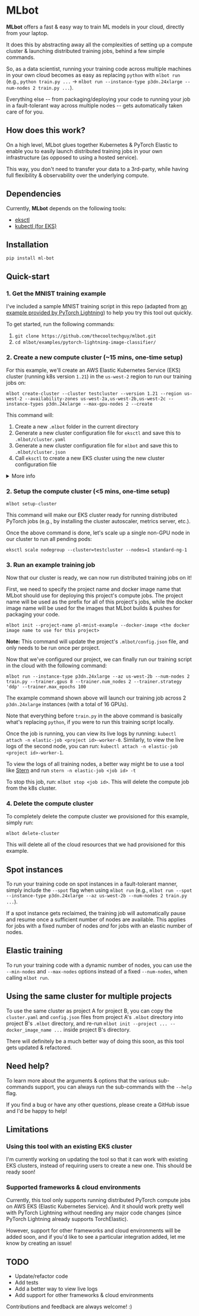 # MLbot
**MLbot** offers a fast & easy way to train ML models in your cloud, directly from your laptop.

It does this by abstracting away all the complexities of setting up a compute cluster & launching distributed training jobs, behind a few simple commands.

So, as a data scientist, running your training code across multiple machines in your own cloud becomes as easy as replacing `python` with `mlbot run` (e.g., `python train.py ...` &rarr; `mlbot run --instance-type p3dn.24xlarge --num-nodes 2 train.py ...`).

Everything else -- from packaging/deploying your code to running your job in a fault-tolerant way across multiple nodes -- gets automatically taken care of for you.

## How does this work?
On a high level, MLbot glues together Kubernetes & PyTorch Elastic to enable you to easily launch distributed training jobs in your own infrastructure (as opposed to using a hosted service).

This way, you don't need to transfer your data to a 3rd-party, while having full flexibility & observability over the underlying compute.

## Dependencies
Currently, **MLbot** depends on the following tools:
- <a href="https://eksctl.io/">eksctl</a>
- <a href="https://docs.aws.amazon.com/eks/latest/userguide/install-kubectl.html">kubectl (for EKS)</a>

## Installation
`pip install ml-bot`

## Quick-start
### 1. Get the MNIST training example
I've included a sample MNIST training script in this repo (adapted from <a href="https://github.com/PyTorchLightning/pytorch-lightning/tree/master/pl_examples/basic_examples">an example provided by PyTorch Lightning</a>) to help you try this tool out quickly.

To get started, run the following commands:

1. `git clone https://github.com/thecooltechguy/mlbot.git`
2. `cd mlbot/examples/pytorch-lightning-image-classifier/` 

### 2. Create a new compute cluster (~15 mins, one-time setup)
For this example, we'll create an AWS Elastic Kubernetes Service (EKS) cluster (running k8s version `1.21`) in the `us-west-2` region to run our training jobs on:

```mlbot create-cluster --cluster testcluster --version 1.21 --region us-west-2 --availability-zones us-west-2a,us-west-2b,us-west-2c --instance-types p3dn.24xlarge --max-gpu-nodes 2 --create```

This command will:
1. Create a new `.mlbot` folder in the current directory
2. Generate a new cluster configuration file for `eksctl` and save this to `.mlbot/cluster.yaml` 
3. Generate a new cluster configuration file for `mlbot` and save this to `.mlbot/cluster.json`
4. Call `eksctl` to create a new EKS cluster using the new cluster configuration file

<details>
  <summary>More info</summary>
 
If you'd like to *only* create the cluster configuration file and then separately create the EKS cluster using this file, you can run the same command as shown above, but remove the final `--create` flag.

You can then separately run `eksctl create cluster -f .mlbot/cluster.yaml` to manually create the EKS cluster. This can be useful if you would like to edit the file before creating the EKS cluster.
</details>

### 2. Setup the compute cluster (<5 mins, one-time setup)

```mlbot setup-cluster```

This command will make our EKS cluster ready for running distributed PyTorch jobs (e.g., by installing the cluster autoscaler, metrics server, etc.).

Once the above command is done, let's scale up a single non-GPU node in our cluster to run all pending pods:

```eksctl scale nodegroup --cluster=testcluster --nodes=1 standard-ng-1```

### 3. Run an example training job
Now that our cluster is ready, we can now run distributed training jobs on it!

First, we need to specify the project name and docker image name that MLbot should use for deploying this project's compute jobs. The project name will be used as the prefix for all of this project's jobs, while the docker image name will be used for the images that MLbot builds & pushes for packaging your code.

```mlbot init --project-name pl-mnist-example --docker-image <the docker image name to use for this project>```

**Note:** This command will update the project's `.mlbot/config.json` file, and only needs to be run once per project.
	
Now that we've configured our project, we can finally run our training script in the cloud with the following command:

```mlbot run --instance-type p3dn.24xlarge --az us-west-2b --num-nodes 2 train.py --trainer.gpus 8 --trainer.num_nodes 2 --trainer.strategy 'ddp' --trainer.max_epochs 100```

The example command shown above will launch our training job across 2 `p3dn.24xlarge` instances (with a total of 16 GPUs).

Note that everything before `train.py` in the above command is basically what's replacing `python`, if you were to run this training script locally.

Once the job is running, you can view its live logs by running: `kubectl attach -n elastic-job <project id>-worker-0`. Similarly, to view the live logs of the second node, you can run: `kubectl attach -n elastic-job <project id>-worker-1`.

To view the logs of all training nodes, a better way might be to use a tool like <a href="https://github.com/stern/stern">Stern</a> and run `stern -n elastic-job <job id> -t`

To stop this job, run: `mlbot stop <job id>`. This will delete the compute job from the k8s cluster.

### 4. Delete the compute cluster
To completely delete the compute cluster we provisioned for this example, simply run:

```mlbot delete-cluster```

This will delete all of the cloud resources that we had provisioned for this example.

## Spot instances
To run your training code on spot instances in a fault-tolerant manner, simply include the `--spot` flag when using `mlbot run` (e.g., `mlbot run --spot --instance-type p3dn.24xlarge --az us-west-2b --num-nodes 2 train.py ...`).

If a spot instance gets reclaimed, the training job will automatically pause and resume once a sufficient number of nodes are available. This applies for jobs with a fixed number of nodes *and* for jobs with an elastic number of nodes.

## Elastic training
To run your training code with a dynamic number of nodes, you can use the `--min-nodes` and `--max-nodes` options instead of a fixed `--num-nodes`, when calling `mlbot run`.

## Using the same cluster for multiple projects
To use the same cluster as project A for project B, you can copy the `cluster.yaml` and `config.json` files from project A's `.mlbot` directory into project B's `.mlbot` directory, and re-run `mlbot init --project ... --docker_image_name ...` inside project B's directory.

There will definitely be a much better way of doing this soon, as this tool gets updated & refactored.

## Need help?
To learn more about the arguments & options that the various sub-commands support, you can always run the sub-commands with the `--help` flag.

If you find a bug or have any other questions, please create a GitHub issue and I'd be happy to help!

## Limitations
### Using this tool with an existing EKS cluster
I'm currently working on updating the tool so that it can work with existing EKS clusters, instead of requiring users to create a new one. This should be ready soon!

### Supported frameworks & cloud environments
Currently, this tool only supports running distributed PyTorch compute jobs on AWS EKS (Elastic Kubernetes Service). And it should work pretty well with PyTorch Lightning without needing any major code changes (since PyTorch Lightning already supports TorchElastic).

However, support for other frameworks and cloud environments will be added soon, and if you'd like to see a particular integration added, let me know by creating an issue!

## TODO

- Update/refactor code
- Add tests
- Add a better way to view live logs
- Add support for other frameworks & cloud environments

Contributions and feedback are always welcome! :)